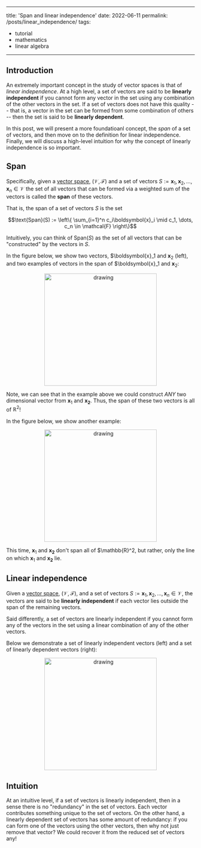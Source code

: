 
---
title: 'Span and linear independence'
date: 2022-06-11
permalink: /posts/linear_independence/
tags:
  - tutorial
  - mathematics
  - linear algebra
---

Introduction
------------

An extremely important concept in the study of vector spaces is that of _linear independence_. At a high level, a set of vectors are said to be **linearly independent** if you cannot form any vector in the set using any combination of the other vectors in the set. If a set of vectors does not have this quality -- that is, a vector in the set can be formed from some combination of others -- then the set is said to be **linearly dependent**.

In this post, we will present a more foundatioanl concept, the _span_ of a set of vectors, and then move on to the definition for linear independence. Finally, we will discuss a high-level intuition for why the concept of linearly independence is so important.

Span
----

Specifically, given a [vector space](https://mbernste.github.io/posts/vector_spaces/), $(\mathcal{V}, \mathcal{F})$
and a set of vectors $S := \boldsymbol{x}_1, \boldsymbol{x}_2, \dots, \boldsymbol{x}_n \in \mathcal{V}$ the set of all vectors that can be formed via a weighted sum of the vectors is called the **span** of these vectors. 

That is, the span of a set of vectors $S$ is the set 

$$\text{Span}(S) := \left\{ \sum_{i=1}^n c_i\boldsymbol{x}_i \mid c_1, \dots, c_n \in \mathcal{F} \right\}$$

Intuitively, you can think of $\text{Span}(S)$ as the set of all vectors that can be "constructed" by the vectors in $S$. 

In the figure below, we show two vectors, $\boldsymbol{x}_1 and $\boldsymbol{x}_2$ (left), and two examples of vectors in the span of $\boldsymbol{x}_1 and $\boldsymbol{x}_2$: 

<center><img src="https://raw.githubusercontent.com/mbernste/mbernste.github.io/master/images/span_of_vectors.png" alt="drawing" width="300"/></center>

Note, we can see that in the example above we could construct _ANY_ two dimensional vector from $\boldsymbol{x}_1$ and $\boldsymbol{x_2}$. Thus, the span of these two vectors is all of $\mathbb{R}^2$!

In the figure below, we show another example:

<center><img src="https://raw.githubusercontent.com/mbernste/mbernste.github.io/master/images/span_of_vectors_2.png" alt="drawing" width="300"/></center>


This time, $\boldsymbol{x}_1$ and $\boldsymbol{x_2}$ don't span all of $\mathbb{R}^2, but rather, only the line on which $\boldsymbol{x}_1$ and $\boldsymbol{x_2}$ lie.

Linear independence
-------------------

Given a [vector space](https://mbernste.github.io/posts/vector_spaces/), $(\mathcal{V}, \mathcal{F})$, and a set of vectors $S := \boldsymbol{x}_1, \boldsymbol{x}_2, \dots, \boldsymbol{x}_n \in \mathcal{V}$, the vectors are said to be **linearly independent** if each vector lies outside the span of the remaining vectors.

Said differently, a set of vectors are linearly independent if you cannot form any of the vectors in the set using a linear combination of any of the other vectors.

Below we demonstrate a set of linearly independent vectors (left) and a set of linearly dependent vectors (right):

<center><img src="https://raw.githubusercontent.com/mbernste/mbernste.github.io/master/images/linear_independence.png" alt="drawing" width="300"/></center>



Intuition
---------

At an intuitive level, if a set of vectors is linearly independent, then in a sense there is no "redundancy" in the set of vectors. Each vector contributes something unique to the set of vectors. On the other hand, a linearly dependent set of vectors has some amount of redundancy: if you can form one of the vectors using the other vectors, then why not just remove that vector? We could recover it from the reduced set of vectors any!
